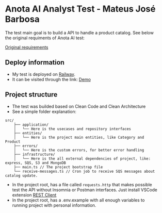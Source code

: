 # Anota AI Analyst Test - Mateus José Barbosa

The test main goal is to build a API to handle a product catalog. See below the original requiments
of Anota AI test:

[Original requirements](REQUIREMENTS.md)

## Deploy information

- My test is deployed on [Railway](https://railway.app/).
- It can be visited through the link: [Demo](https://anotaai-test-production.up.railway.app/)

## Project structure

- The test was builded based on Clean Code and Clean Architecture
- See a simple folder explanation:

```
src/
    ├── application/
    │   └── Here is the usecases and repository interfaces
    ├── entities/
    │   └── Here is the project main entities, like Category and Product
    ├── errors/
    │   └── Here is the custom errors, for better error handling
    ├── infrastructure/
    │   └── Here is the all external dependencies of project, like: express, SQS, S3 and MongoDB
    ├── main.ts // The project bootstrap file
    └── receive-messages.ts // Cron job to receive SQS messages about catalog update.
```

- In the project root, has a file called `requests.http` that makes possible test the API without
  Insomnia or Postman interfaces. Just install VSCode extension
  [REST Client](https://marketplace.visualstudio.com/items?itemName=humao.rest-client)
- In the project root, has a .env.example with all enough variables to running project with personal
  information.
